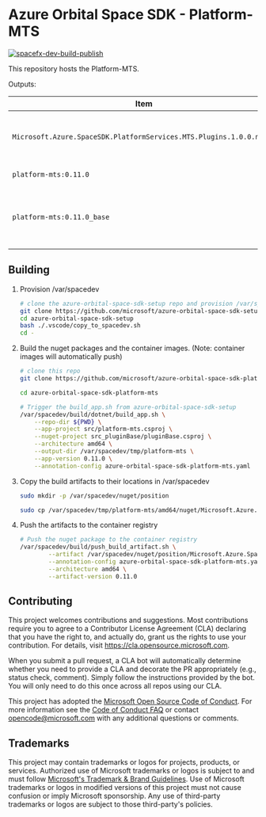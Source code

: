 # Azure Orbital Space SDK - Platform-MTS

[![spacefx-dev-build-publish](https://github.com/microsoft/azure-orbital-space-sdk-core/actions/workflows/devcontainer-feature-build-publish.yml/badge.svg)](https://github.com/microsoft/azure-orbital-space-sdk-core/actions/workflows/devcontainer-feature-build-publish.yml)

This repository hosts the Platform-MTS.

Outputs:

| Item                                                                | Description                                                             |
| ------------------------------------------------------------------- | ----------------------------------------------------------------------- |
| `Microsoft.Azure.SpaceSDK.PlatformServices.MTS.Plugins.1.0.0.nupkg` | DotNet Nuget Package for building Platform-MTS Plugins                  |
| `platform-mts:0.11.0`                                               | Container image for app                                                 |
| `platform-mts:0.11.0_base`                                          | Base container image for app.  Requires SpaceSDK_Base and build service |

## Building

1. Provision /var/spacedev

    ```bash
    # clone the azure-orbital-space-sdk-setup repo and provision /var/spacedev
    git clone https://github.com/microsoft/azure-orbital-space-sdk-setup
    cd azure-orbital-space-sdk-setup
    bash ./.vscode/copy_to_spacedev.sh
    cd -
    ```

1. Build the nuget packages and the container images.  (Note: container images will automatically push)

    ```bash
    # clone this repo
    git clone https://github.com/microsoft/azure-orbital-space-sdk-platform-mts

    cd azure-orbital-space-sdk-platform-mts

    # Trigger the build_app.sh from azure-orbital-space-sdk-setup
    /var/spacedev/build/dotnet/build_app.sh \
        --repo-dir ${PWD} \
        --app-project src/platform-mts.csproj \
        --nuget-project src_pluginBase/pluginBase.csproj \
        --architecture amd64 \
        --output-dir /var/spacedev/tmp/platform-mts \
        --app-version 0.11.0 \
        --annotation-config azure-orbital-space-sdk-platform-mts.yaml
    ```

1. Copy the build artifacts to their locations in /var/spacedev

    ```bash
    sudo mkdir -p /var/spacedev/nuget/position

    sudo cp /var/spacedev/tmp/platform-mts/amd64/nuget/Microsoft.Azure.SpaceSDK.PlatformServices.MTS.Plugins.0.11.0.nupkg /var/spacedev/nuget/position/
    ```

1. Push the artifacts to the container registry

    ```bash
    # Push the nuget package to the container registry
    /var/spacedev/build/push_build_artifact.sh \
            --artifact /var/spacedev/nuget/position/Microsoft.Azure.SpaceSDK.PlatformServices.MTS.Plugins.0.11.0.nupkg \
            --annotation-config azure-orbital-space-sdk-platform-mts.yaml \
            --architecture amd64 \
            --artifact-version 0.11.0
    ```

## Contributing

This project welcomes contributions and suggestions.  Most contributions require you to agree to a
Contributor License Agreement (CLA) declaring that you have the right to, and actually do, grant us
the rights to use your contribution. For details, visit https://cla.opensource.microsoft.com.

When you submit a pull request, a CLA bot will automatically determine whether you need to provide
a CLA and decorate the PR appropriately (e.g., status check, comment). Simply follow the instructions
provided by the bot. You will only need to do this once across all repos using our CLA.

This project has adopted the [Microsoft Open Source Code of Conduct](https://opensource.microsoft.com/codeofconduct/).
For more information see the [Code of Conduct FAQ](https://opensource.microsoft.com/codeofconduct/faq/) or
contact [opencode@microsoft.com](mailto:opencode@microsoft.com) with any additional questions or comments.

## Trademarks

This project may contain trademarks or logos for projects, products, or services. Authorized use of Microsoft
trademarks or logos is subject to and must follow
[Microsoft's Trademark & Brand Guidelines](https://www.microsoft.com/en-us/legal/intellectualproperty/trademarks/usage/general).
Use of Microsoft trademarks or logos in modified versions of this project must not cause confusion or imply Microsoft sponsorship.
Any use of third-party trademarks or logos are subject to those third-party's policies.
